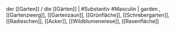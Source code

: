 der [[Garten]] / die [[Gärten]] | #Substantiv #Masculin | garden
, [[Gartenzwerg]], [[Gartenzaun]], [[Grünfläche]], [[Schrebergarten]], [[Radieschen]], [[Acker]], [[Wildblumenwiese]], [[Rasenfläche]]